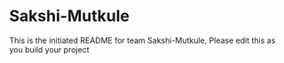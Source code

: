 # Sakshi-Mutkule
This is the initiated README for team Sakshi-Mutkule, Please edit this as you build your project
